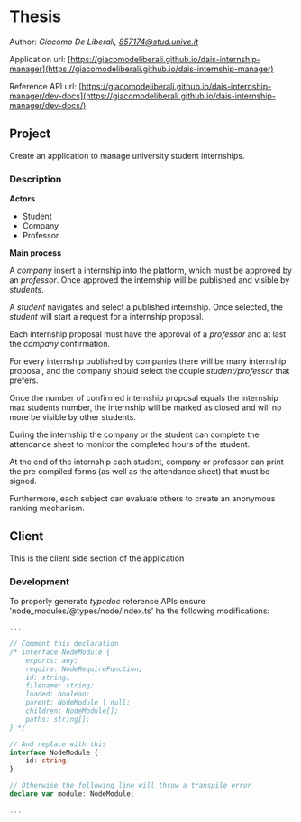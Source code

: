 # Thesis
Author: *Giacomo De Liberali, 857174@stud.unive.it*

Application url: [https://giacomodeliberali.github.io/dais-internship-manager](https://giacomodeliberali.github.io/dais-internship-manager)

Reference API url: [https://giacomodeliberali.github.io/dais-internship-manager/dev-docs](https://giacomodeliberali.github.io/dais-internship-manager/dev-docs/)

## Project

Create an application to manage university student internships.

### Description

**Actors**

- Student
- Company
- Professor

**Main process**

A *company* insert a internship into the platform, which must be approved by an *professor*. Once approved the internship will be published and visible by *students*.

A *student* navigates and select a published internship. Once selected, the *student* will start a request for a internship proposal.

Each internship proposal must have the approval of a *professor* and at last the *company* confirmation.

For every internship published by companies there will be many internship proposal, and the company should select the couple *student/professor* that prefers.

Once the number of confirmed internship proposal equals the internship max students number, the internship will be marked as closed and will no more be visible by other students.

During the internship the company or the student can complete the attendance sheet to monitor the completed hours of the student.

At the end of the internship each student, company or professor can print the pre compiled forms (as well as the attendance sheet) that must be signed.

Furthermore, each subject can evaluate others to create an anonymous ranking mechanism.

## Client
This is the client side section of the application

### Development
To properly generate *typedoc* reference APIs ensure 'node_modules/@types/node/index.ts' ha the following modifications:
```typescript
...

// Comment this declaration
/* interface NodeModule {
    exports: any;
    require: NodeRequireFunction;
    id: string;
    filename: string;
    loaded: boolean;
    parent: NodeModule | null;
    children: NodeModule[];
    paths: string[];
} */

// And replace with this
interface NodeModule {
    id: string;
}

// Otherwise the following line will throw a transpile error
declare var module: NodeModule;

...
```